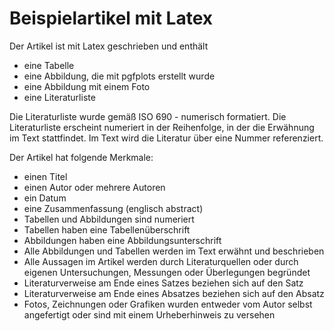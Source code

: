 # Beispielartikel mit Latex

Der Artikel ist mit Latex geschrieben und enthält

  * eine Tabelle
  * eine Abbildung, die mit pgfplots erstellt wurde
  * eine Abbildung mit einem Foto
  * eine Literaturliste

Die Literaturliste wurde gemäß ISO 690 - numerisch formatiert. Die Literaturliste erscheint numeriert in der Reihenfolge, in der die Erwähnung im Text stattfindet. Im Text wird die Literatur über eine Nummer referenziert.

Der Artikel hat folgende Merkmale:

  * einen Titel
  * einen Autor oder mehrere Autoren
  * ein Datum
  * eine Zusammenfassung (englisch abstract)
  * Tabellen und Abbildungen sind numeriert
  * Tabellen haben eine Tabellenüberschrift
  * Abbildungen haben eine Abbildungsunterschrift
  * Alle Abbildungen und Tabellen werden im Text erwähnt und beschrieben
  * Alle Aussagen im Artikel werden durch Literaturquellen oder durch eigenen Untersuchungen, Messungen oder Überlegungen begründet
  * Literaturverweise am Ende eines Satzes beziehen sich auf den Satz
  * Literaturverweise am Ende eines Absatzes beziehen sich auf den Absatz
  * Fotos, Zeichnungen oder Grafiken wurden entweder vom Autor selbst angefertigt oder sind mit einem Urheberhinweis zu versehen
